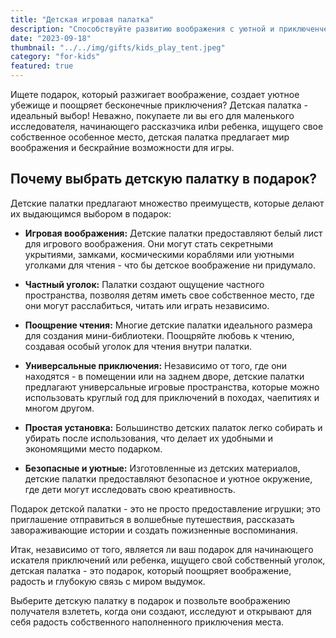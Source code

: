 ```yaml
---
title: "Детская игровая палатка"
description: "Способствуйте развитию воображения с уютной и приключенческой детской палаткой"
date: "2023-09-18"
thumbnail: "../../img/gifts/kids_play_tent.jpeg"
category: "for-kids"
featured: true
---
```

Ищете подарок, который разжигает воображение, создает уютное убежище и поощряет бесконечные приключения? Детская палатка - идеальный выбор! Неважно, покупаете ли вы его для маленького исследователя, начинающего рассказчика илbи ребенка, ищущего свое собственное особенное место, детская палатка предлагает мир воображения и бескрайние возможности для игры.

## Почему выбрать детскую палатку в подарок?

Детские палатки предлагают множество преимуществ, которые делают их выдающимся выбором в подарок:

- **Игровая воображения:** Детские палатки предоставляют белый лист для игрового воображения. Они могут стать секретными укрытиями, замками, космическими кораблями или уютными уголками для чтения - что бы детское воображение ни придумало.

- **Частный уголок:** Палатки создают ощущение частного пространства, позволяя детям иметь свое собственное место, где они могут расслабиться, читать или играть независимо.

- **Поощрение чтения:** Многие детские палатки идеального размера для создания мини-библиотеки. Поощряйте любовь к чтению, создавая особый уголок для чтения внутри палатки.

- **Универсальные приключения:** Независимо от того, где они находятся - в помещении или на заднем дворе, детские палатки предлагают универсальные игровые пространства, которые можно использовать круглый год для приключений в походах, чаепитиях и многом другом.

- **Простая установка:** Большинство детских палаток легко собирать и убирать после использования, что делает их удобными и экономящими место подарком.

- **Безопасные и уютные:** Изготовленные из детских материалов, детские палатки предоставляют безопасное и уютное окружение, где дети могут исследовать свою креативность.

Подарок детской палатки - это не просто предоставление игрушки; это приглашение отправиться в волшебные путешествия, рассказать завораживающие истории и создать пожизненные воспоминания.

Итак, независимо от того, является ли ваш подарок для начинающего искателя приключений или ребенка, ищущего свой собственный уголок, детская палатка - это подарок, который поощряет воображение, радость и глубокую связь с миром выдумок.

Выберите детскую палатку в подарок и позвольте воображению получателя взлететь, когда они создают, исследуют и открывают для себя радость собственного наполненного приключения места.
